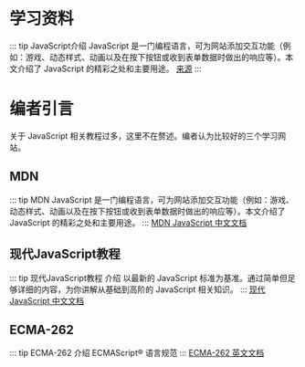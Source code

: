 # 学习资料
::: tip JavaScript介绍
JavaScript 是一门编程语言，可为网站添加交互功能（例如：游戏、动态样式、动画以及在按下按钮或收到表单数据时做出的响应等）。本文介绍了 JavaScript 的精彩之处和主要用途。 
[来源](https://developer.mozilla.org/zh-CN/docs/Learn/Getting_started_with_the_web/JavaScript_basics#javascript_%E5%88%B0%E5%BA%95%E6%98%AF%E4%BB%80%E4%B9%88%EF%BC%9F)
:::

# 编者引言

关于 JavaScript 相关教程过多，这里不在赘述。编者认为比较好的三个学习网站。

## MDN
::: tip MDN
JavaScript 是一门编程语言，可为网站添加交互功能（例如：游戏、动态样式、动画以及在按下按钮或收到表单数据时做出的响应等）。本文介绍了 JavaScript 的精彩之处和主要用途。
:::
[MDN JavaScript 中文文档]()

## 现代JavaScript教程
::: tip 现代JavaScript教程 介绍
以最新的 JavaScript 标准为基准。通过简单但足够详细的内容，为你讲解从基础到高阶的 JavaScript 相关知识。
:::
[现代JavaScript 中文文档](https://zh.javascript.info/)

## ECMA-262
::: tip ECMA-262 介绍
ECMAScript® 语言规范
:::
[ECMA-262 英文文档](https://www.ecma-international.org/publications-and-standards/standards/ecma-262/)